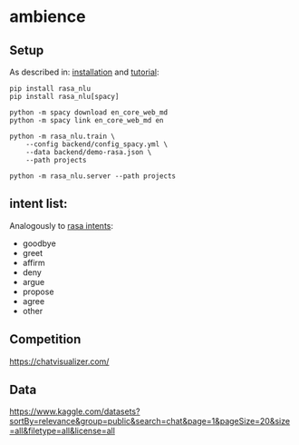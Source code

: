 # ambience 


## Setup

As described in:
[installation](https://nlu.rasa.com/tutorial.html)
and
[tutorial](https://nlu.rasa.com/tutorial.html):

    pip install rasa_nlu
    pip install rasa_nlu[spacy]
    
    python -m spacy download en_core_web_md
    python -m spacy link en_core_web_md en
    
    python -m rasa_nlu.train \
        --config backend/config_spacy.yml \
        --data backend/demo-rasa.json \
        --path projects
    
    python -m rasa_nlu.server --path projects


## intent list:

Analogously to [rasa intents](https://github.com/RasaHQ/rasa_nlu/blob/master/data/examples/rasa/demo-rasa.md):

- goodbye
- greet
- affirm
- deny
- argue
- propose 
- agree
- other


## Competition

https://chatvisualizer.com/


## Data

https://www.kaggle.com/datasets?sortBy=relevance&group=public&search=chat&page=1&pageSize=20&size=all&filetype=all&license=all